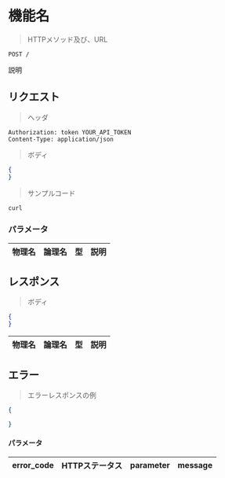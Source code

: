 # 機能名

> HTTPメソッド及び、URL

```
POST /
```

説明

## リクエスト

> ヘッダ

```
Authorization: token YOUR_API_TOKEN
Content-Type: application/json
```

> ボディ

```json
{
}
```

> サンプルコード

``` sh
curl
```

### パラメータ

| 物理名               | 論理名       | 型     | 説明     |
|----------------------|--------------|--------|----------|




## レスポンス

> ボディ

```json
{
}
```
|物理名|論理名|型|説明|
| --- | --- | --- | --- |



## エラー

> エラーレスポンスの例

```json
{

}

```

#### パラメータ
| error_code | HTTPステータス | parameter |  message |
| --- | --- | --- | --- |

